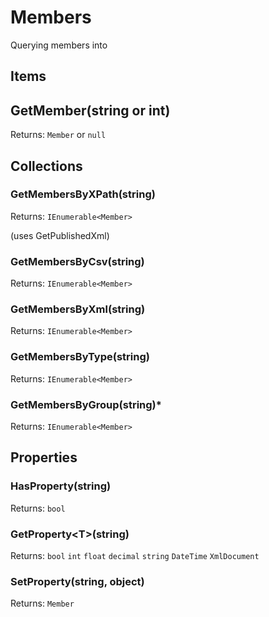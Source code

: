 

# Members

Querying members into

## Items
## GetMember(string or int)
Returns: `Member` or `null`

## Collections
### GetMembersByXPath(string)
Returns: `IEnumerable<Member>`

(uses GetPublishedXml)

### GetMembersByCsv(string)
Returns: `IEnumerable<Member>`

### GetMembersByXml(string)
Returns: `IEnumerable<Member>`

### GetMembersByType(string)
Returns: `IEnumerable<Member>`

### GetMembersByGroup(string)*
Returns: `IEnumerable<Member>`

## Properties
### HasProperty(string)
Returns: `bool`

### GetProperty&lt;T&gt;(string)
Returns: `bool` `int` `float` `decimal` `string` `DateTime` `XmlDocument`

### SetProperty(string, object)
Returns: `Member`